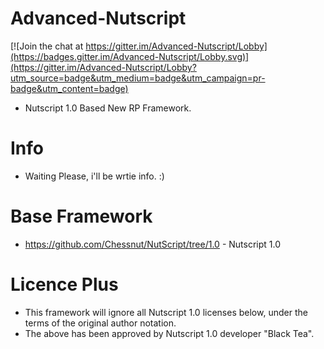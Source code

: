 # Advanced-Nutscript

[![Join the chat at https://gitter.im/Advanced-Nutscript/Lobby](https://badges.gitter.im/Advanced-Nutscript/Lobby.svg)](https://gitter.im/Advanced-Nutscript/Lobby?utm_source=badge&utm_medium=badge&utm_campaign=pr-badge&utm_content=badge)
 - Nutscript 1.0 Based New RP Framework.

# Info
 - Waiting Please, i'll be wrtie info. :)

# Base Framework
 - https://github.com/Chessnut/NutScript/tree/1.0 - Nutscript 1.0

# Licence Plus
- This framework will ignore all Nutscript 1.0 licenses below, under the terms of the original author notation.
- The above has been approved by Nutscript 1.0 developer "Black Tea".
